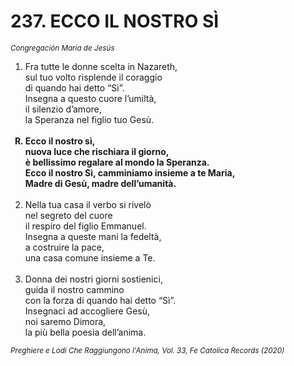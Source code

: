 # 237. ECCO IL NOSTRO SÌ

<sub><i>Congregación María de Jesús</i></sub>
<ol>
	<li>Fra tutte le donne scelta in Nazareth,<br>
		sul tuo volto risplende il coraggio<br>
		di quando hai detto “Sì”.<br>
		Insegna a questo cuore l’umiltà,<br>
		il silenzio d’amore,<br>
		la Speranza nel figlio tuo Gesù.</li><br>
	<b><li type="A" value="18">Ecco il nostro sì,<br>
		nuova luce che rischiara il giorno,<br>
		è bellissimo regalare al mondo la Speranza.<br>
		Ecco il nostro Sì, camminiamo insieme a te Maria,<br>
		Madre di Gesù, madre dell’umanità.</li></b><br>
	<li value="2">Nella tua casa il verbo si rivelò<br>
		nel segreto del cuore<br>
		il respiro del figlio Emmanuel.<br>
		Insegna a queste mani la fedeltà,<br>
		a costruire la pace,<br>
		una casa comune insieme a Te.</li><br>
	<li>Donna dei nostri giorni sostienici,<br>
		guida il nostro cammino<br>
		con la forza di quando hai detto “Sì”.<br>
		Insegnaci ad accogliere Gesù,<br>
		noi saremo Dimora,<br>
		la più bella poesia dell’anima.</li>
</ol>
<sub><i>Preghiere e Lodi Che Raggiungono l'Anima, Vol. 33, Fe Catolica Records (2020)</i></sub>
